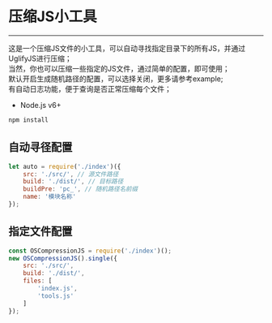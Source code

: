 # 压缩JS小工具
-------------
这是一个压缩JS文件的小工具，可以自动寻找指定目录下的所有JS，并通过UglifyJS进行压缩；  
当然，你也可以压缩一些指定的JS文件，通过简单的配置，即可使用；   
默认开启生成随机路径的配置，可以选择关闭，更多请参考example;  
有自动日志功能，便于查询是否正常压缩每个文件；  

 - Node.js v6+

```bash
npm install
```


## 自动寻径配置  
```javascript
let auto = require('./index')({
    src: './src/', // 源文件路径
    build: './dist/', // 目标路径
    buildPre: 'pc_', // 随机路径名前缀
    name: '模块名称'
});
```


## 指定文件配置  
```javascript
const OSCompressionJS = require('./index')();
new OSCompressionJS().single({
    src: './src/',
    build: './dist/',
    files: [
    	'index.js',
    	'tools.js'
    ]
});
```
